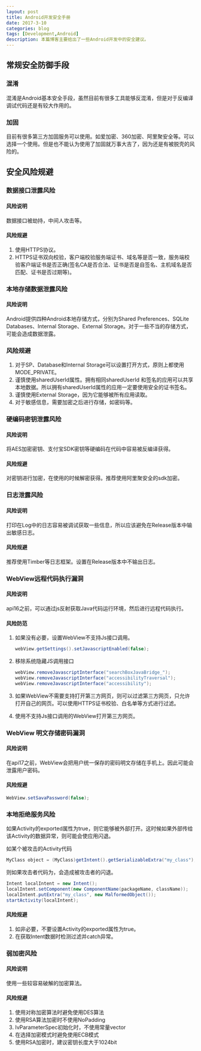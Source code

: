 ```yaml
---
layout: post
title: Android开发安全手册
date: 2017-3-10
categories: blog
tags: [Development,Android]
description: 本篇博客主要给出了一些Android开发中的安全建议。
---
```



## 常规安全防御手段

### 混淆

混淆是Android基本安全手段，虽然目前有很多工具能够反混淆，但是对于反编译调试代码还是有较大作用的。

### 加固

目前有很多第三方加固服务可以使用。如爱加密、360加密、阿里聚安全等。可以选择一个使用。但是也不能认为使用了加固就万事大吉了，因为还是有被脱壳的风险的。

## 安全风险规避

### 数据接口泄露风险

#### 风险说明

数据接口被劫持，中间人攻击等。

#### 风险规避

1. 使用HTTPS协议。
2. HTTPS证书双向校验，客户端校验服务端证书、域名等是否一致，服务端校验客户端证书是否正确(签名CA是否合法、证书是否是自签名、主机域名是否匹配、证书是否过期等)。


### 本地存储数据泄露风险

#### 风险说明

Android提供四种Android本地存储方式，分别为Shared Preferences、SQLite Databases、Internal Storage、External Storage。对于一些不当的存储方式，可能会造成数据泄露。

### 风险规避

1. 对于SP、Database和Internal Storage可以设置打开方式，原则上都使用MODE_PRIVATE。
2. 谨慎使用sharedUserId属性。拥有相同sharedUserId 和签名的应用可以共享本地数据。所以拥有sharedUserId属性的应用一定要使用安全的证书签名。
3. 谨慎使用External Storage，因为它能够被所有应用读取。
4. 对于敏感信息，需要加密之后进行存储，如密码等。


### 硬编码密钥泄露风险

#### 风险说明

将AES加密密钥、支付宝SDK密钥等硬编码在代码中容易被反编译获得。

#### 风险规避

对密钥进行加密，在使用的时候解密获得。推荐使用阿里聚安全的sdk加密。

### 日志泄露风险

#### 风险说明

打印在Log中的日志容易被调试获取一些信息，所以应该避免在Release版本中输出敏感日志。

#### 风险规避

推荐使用Timber等日志框架。设置在Release版本中不输出日志。

### WebView远程代码执行漏洞

#### 风险说明

api16之前，可以通过js反射获取Java代码运行环境，然后进行远程代码执行。

#### 风险防范

1. 如果没有必要，设置WebView不支持Js接口调用。

   ```java
   webView.getSettings().setJavascriptEnabled(false);
   ```

2. 移除系统隐藏JS调用接口

   ```java
   webView.removeJavascriptInterface("searchBoxJavaBridge_");
   webView.removeJavascriptInterface("accessibilityTraversal");
   webView.removeJavascriptInterface("accessibility");
   ```

3. 如果WebView不需要支持打开第三方网页，则可以过滤第三方网页，只允许打开自己的网页。可以使用HTTPS证书校验、白名单等方式进行过滤。

4. 使用不支持Js接口调用的WebView打开第三方网页。

### WebView 明文存储密码漏洞

#### 风险说明

在api17之前，WebView会把用户统一保存的密码明文存储在手机上。因此可能会泄露用户密码。

#### 风险规避

```java
WebView.setSavaPassword(false);
```

### 本地拒绝服务风险

如果Activity的exported属性为true，则它能够被外部打开。这时候如果外部传给该Activity的数据异常，则可能会使应用闪退。

如某个被攻击的Activity代码

```java
MyClass object = (MyClass)getIntent().getSerializableExtra("my_class");
```

则如果攻击者代码为，会造成被攻击者的闪退。

```java
Intent localIntent = new Intent();
localIntent.setComponent(new ComponentName(packageName, className));
localIntent.putExtra("my_class", new MalformedObject());
startActivity(localIntent);
```

#### 风险规避

1. 如非必要，不要设置Activity的exported属性为true。
2. 在获取Intent数据时检测过滤并catch异常。

### 弱加密风险

#### 风险说明

使用一些较容易破解的加密算法。

#### 风险规避

1. 使用对称加密算法时避免使用DES算法
2. 使用RSA算法加密时不使用NoPadding
3. IvParameterSpec初始化时，不使用常量vector
4. 在选择加密模式时避免使用ECB模式
5. 使用RSA加密时，建议密钥长度大于1024bit









